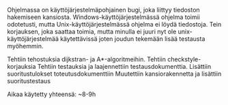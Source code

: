 
Ohjelmassa on käyttöjärjestelmäpohjainen bugi, joka liittyy tiedoston hakemiseen kansiosta. 
Windows-käyttöjärjestelmässä ohjelma toimii odotetusti, mutta Unix-käyttöjärjestelmässä ohjelma ei löydä tiedostoja.
Tein korjauksen, joka saattaa toimia, mutta minulla ei juuri nyt ole unix-käyttöjärjestelmää käytettävissä joten joudun tekemään lisää testausta myöhemmin.

Tehtiin tehostuksia dijkstran- ja A*-algoritmeihin.
Tehtiin checkstyle-korjauksia
Tehtiin testauksia ja laajennettiin testausdokumenttia.
Lisättiin suoritustulokset toteutusdokumenttiin
Muutettiin kansiorakennetta ja lisättiin suoritustestaus

Aikaa käytetty yhteensä: ~8-9h
